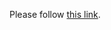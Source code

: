 <!DOCTYPE html>
<html>
  <head>
    <meta http-equiv="refresh" content="7; url='https://ncwqr.maps.arcgis.com/apps/webappviewer/index.html?id=46224aab38ae4a439a44738519453fb7'" />
  </head>
  <body>
    <p>Please follow <a href="https://ncwqr.maps.arcgis.com/apps/webappviewer/index.html?id=46224aab38ae4a439a44738519453fb7">this link</a>.</p>
  </body>
</html>